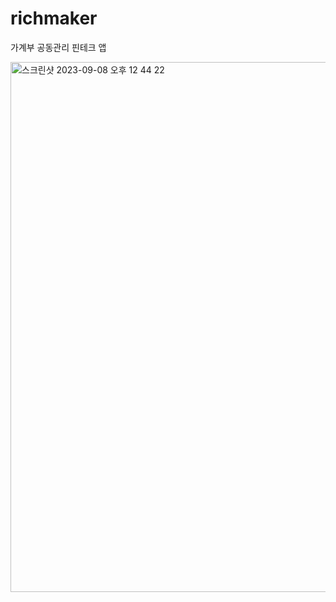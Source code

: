 # richmaker

가계부 공동관리 핀테크 앱

<img width="848" alt="스크린샷 2023-09-08 오후 12 44 22" src="https://github.com/kmjmarine/richmaker/assets/87652668/a6a94474-c681-4d44-925a-bc9a0a228e81">
